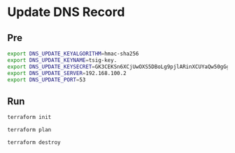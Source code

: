 # Update DNS Record

## Pre

```sh
export DNS_UPDATE_KEYALGORITHM=hmac-sha256
export DNS_UPDATE_KEYNAME=tsig-key.
export DNS_UPDATE_KEYSECRET=GK3CEKSn6XCjUwOXS5DBoLg9pjlARinXCUYaQw50gGg=
export DNS_UPDATE_SERVER=192.168.100.2
export DNS_UPDATE_PORT=53
```

## Run

```sh
terraform init

terraform plan

terraform destroy
```